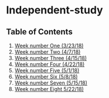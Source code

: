 # Independent-study
## Table of Contents
1) [Week number One (3/23/18)](/WeekOne.md)
2) [Week number Two (4/7/18)](WeekTwo.md)
3) [Week number Three (4/15/18)](WeekThree.md)
4) [Week number Four (4/22/18)](WeekFour.md)
4) [Week number Five (5/1/18)](WeekFive.md)
4) [Week number Six (5/8/18)](WeekSix.md)
4) [Week number Seven (5/15/18)](WeekSeven.md)
4) [Week number Eight 5/22/18)](WeekEight.md)
